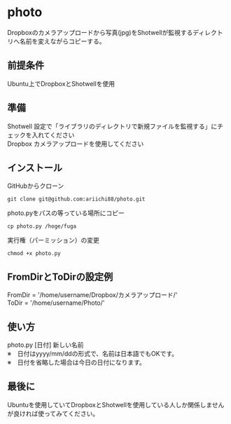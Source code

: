 # photo
Dropboxのカメラアップロードから写真(jpg)をShotwellが監視するディレクトリへ名前を変えながらコピーする。  

## 前提条件
Ubuntu上でDropboxとShotwellを使用  

## 準備
Shotwell 設定で「ライブラリのディレクトリで新規ファイルを監視する」にチェックを入れてください  
Dropbox カメラアップロードを使用してください  

## インストール
GitHubからクローン  
```
git clone git@github.com:ariichi88/photo.git
```
photo.pyをパスの等っている場所にコピー 
```
cp photo.py /hoge/fuga
```
実行権（パーミッション）の変更 
```
chmod +x photo.py
```

## FromDirとToDirの設定例
FromDir = '/home/username/Dropbox/カメラアップロード/'  
ToDir = '/home/username/Photo/'  

## 使い方
photo.py [日付] 新しい名前  
※　日付はyyyy/mm/ddの形式で、名前は日本語でもOKです。  
※　日付を省略した場合は今日の日付になります。  

## 最後に
Ubuntuを使用していてDropboxとShotwellを使用している人しか関係しませんが良ければ使ってみてください。  
